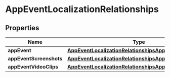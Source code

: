 

# AppEventLocalizationRelationships


## Properties

| Name | Type | Description | Notes |
|------------ | ------------- | ------------- | -------------|
|**appEvent** | [**AppEventLocalizationRelationshipsAppEvent**](AppEventLocalizationRelationshipsAppEvent.md) |  |  [optional] |
|**appEventScreenshots** | [**AppEventLocalizationRelationshipsAppEventScreenshots**](AppEventLocalizationRelationshipsAppEventScreenshots.md) |  |  [optional] |
|**appEventVideoClips** | [**AppEventLocalizationRelationshipsAppEventVideoClips**](AppEventLocalizationRelationshipsAppEventVideoClips.md) |  |  [optional] |




